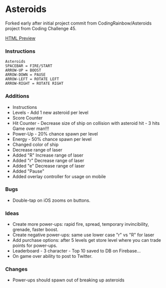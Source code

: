 # Asteroids

Forked early after initial project commit from CodingRainbow/Asteroids project from Coding Challenge 45.

[HTML Preview](http://htmlpreview.github.io/?https://github.com/davidjmerritt/Asteroids/blob/gh-pages/index.html)

### Instructions
    Asteroids
    SPACEBAR = FIRE/START
    ARROW-UP = BOOST
    ARROW-DOWN = PAUSE
    ARROW-LEFT = ROTATE LEFT
    ARROW-RIGHT = ROTATE RIGHT

### Additions
- Instructions
- Levels - Add 1 new asteroid per level
- Score Counter
- Hit Counter - Decrease size of ship on collision with asteroid hit - 3 hits Game over man!!!
- Power-Up - 20% chance spawn per level
- Energy - 50% chance spawn per level
- Changed color of ship
- Decrease range of laser
- Added "R" Increase range of laser
- Added "r" Decrease range of laser
- Added "e" Decrease range of laser
- Added "Pause"
- Added overlay controller for usage on mobile

### Bugs
- Double-tap on iOS zooms on buttons.

### Ideas
- Create more power-ups: rapid fire, spread, temporary invincibility, grenade, faster boost.
- Create negative power-ups: same use lower case "r" vs "R" for laser
- Add purchase options: after 5 levels get store level where you can trade points for power-ups.
- Leaderboard - 3 character - Top 10 saved to DB on Firebase...
- On game over ability to post to Twitter.

### Changes
- Power-ups should spawn out of breaking up asteroids
